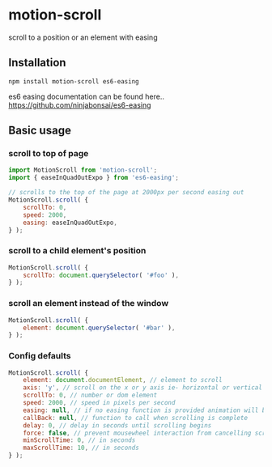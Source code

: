 # motion-scroll
scroll to a position or an element with easing
## Installation
```
npm install motion-scroll es6-easing
```
es6 easing documentation can be found here..  
https://github.com/ninjabonsai/es6-easing
## Basic usage
### scroll to top of page
```javascript
import MotionScroll from 'motion-scroll';
import { easeInQuadOutExpo } from 'es6-easing';

// scrolls to the top of the page at 2000px per second easing out
MotionScroll.scroll( {
    scrollTo: 0,
    speed: 2000,
    easing: easeInQuadOutExpo,
} );
```
### scroll to a child element's position
```javascript
MotionScroll.scroll( {
    scrollTo: document.querySelector( '#foo' ),
} );
```
### scroll an element instead of the window
```javascript
MotionScroll.scroll( {
    element: document.querySelector( '#bar' ),
} );
```
### Config defaults
```javascript
MotionScroll.scroll( {
    element: document.documentElement, // element to scroll
    axis: 'y', // scroll on the x or y axis ie- horizontal or vertical scrolling
    scrollTo: 0, // number or dom element
    speed: 2000, // speed in pixels per second
    easing: null, // if no easing function is provided animation will be linear
    callBack: null, // function to call when scrolling is complete
    delay: 0, // delay in seconds until scrolling begins
    force: false, // prevent mousewheel interaction from cancelling scroll
    minScrollTime: 0, // in seconds
    maxScrollTime: 10, // in seconds
} );
```
